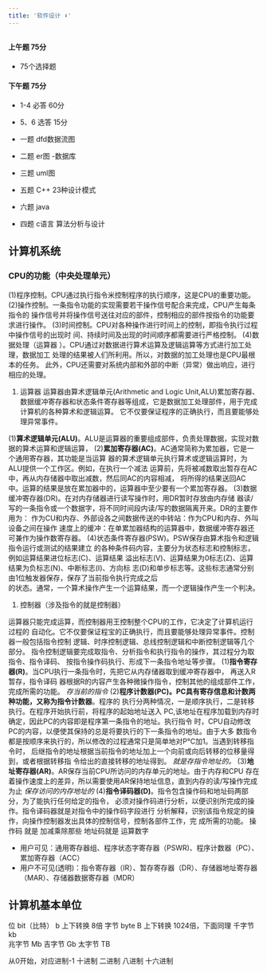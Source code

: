 ```yaml
---
title: '软件设计 ⬇️'
---
```


## 

#### 上午题 75分
  - 75个选择题
#### 下午题 75分
  - 1-4 必答 60分
  - 5、6 选答 15分

  - 一题 dfd数据流图
  - 二题 er图 -数据库
  - 三题 uml图
  - 五题 C++ 23种设计模式
  - 六题 java
  - 四题 c语言 算法分析与设计

## 计算机系统

### CPU的功能（中央处理单元）
(1)程序控制。CPU通过执行指令米控制程序的执行顺序，这是CPU的重要功能。
(2)操作控制。一条指令功能的实现需要若干操作信号配合来完成，CPU产生每条指令的
操作信号并将操作信号送往对应的部件，控制相应的部件按指令的功能要求进行操作。
(3)时间控制。CPU对各种操作进行时间上的控制，即指令执行过程中操作信号的出现时
间、持续时间及出现的时间顺序都需要进行严格控制。
(4)数据处理（运算器 ）。CPU通过对数据进行算术运算及逻辑运算等方式进行加工处理，数据加工
处理的结果被人们所利用。所以，对数据的加工处理也是CPU最根本的任务。
此外，CPU还需要对系统内部和外部的中断（异常）做出响应，进行相应的处理。

1. 运算器
运算器由算术逻辑单元(Arithmetic and Logic Unit,ALU)累加寄存器、
数据缓冲寄存器和状态条件寄存器等组成，它是数据加工处理部件，用于完成计算机的各种算术和逻辑运算。
它不仅要保证程序的正确执行，而且要能够处理异常事件。


(1)**算术逻辑单元(ALU)**。ALU是运算器的重要组成部件，负责处理数据，实现对数
据的算术运算和逻辑运算，
(2)**累加寄存器(AC)**。AC通常简称为累加器，它是一个通用寄存器，其功能是当运算
器的算术逻辑单元执行算术或逻辑运算时，为ALU提供一个工作区。例如，在执行一个减法
运算前，先将被减数取出暂存在AC中，再从内存储器中取出减数，然后同AC的内容相减，
将所得的结果送回AC中。运算的结果是放在累加器中的，运算器中至少要有一个累加寄存器。
(3)数据缓冲寄存器(DR)。在对内存储器进行读写操作时，用DR暂时存放由内存储
器读/写的一条指令或一个数据字，将不同时间段内读/写的数据隔离开来。DR的主要作用为：
作为CU和内存、外部设各之间数据传送的中转站：作为CPU和内存、外叫设备之间在操作
速度上的缓冲：在单累加器结构的运算器中，数据缓冲寄存器还可兼作为操作数寄存器。
(4)状态条件寄存器(PSW)。PSW保存由算术指令和逻辑指令运行或测试的结果建立
的各种条件码内容，主要分为状态标志和控制标志，例如运算结果进位标志(C)、运算结果
溢出标志(V)、运算结果为0标志(Z)、运算结果为负标志(N)、中断标志(I)、方向标
志(D)和单步标志等。这些标志通常分别由1位触发器保存，保存了当前指令执行完成之后  
的状态。通常，一个算术操作产生一个运算结果，而一个逻辑操作产生一个判决。

1. 控制器（涉及指令的就是控制器）
 
运算器只能完成运算，而控制器用王控制整个CPU的工作，它决定了计算机运行过程的
自动化。它不仅要保证程宝的正确执行，而且要能够处理异常事件。控制器一般包括指令控制
逻辑、时序控制逻辑、总线控制逻辑和中断控制逻辑等几个部分。
指令控制逻辑要完成取指令、分析指令和执行指令的操作，其过程分为取指令、指令译码、
按指令操作码执行、形成下一条指令地址等步骤。
(1)**指令寄存器(R)**。当CPU执行一条指令时，先把它从内存储器取到缓冲寄存器中，
再送入R暂存，指令译码 器根据R的内容产生各种微操作指令，控制其他的组成部件工作，
完成所需的功能。
*存当前的指令*
(2)**程序计数器(PC)。**PC具有寄存信息和计数两种功能，又称为**指令计数器**。程序的
执行分两种情况，一是顺序执行，二是转移执行。在程序开始执行前，将程序的起始地址送入
PC,该地址在程序加载到内存时确定，因此PC的内容即是程序第一条指令的地址。执行指令
时，CPU自动修改PC的内容，以便使其保持的总是将要执行的下一条指令的地址。由于大多
数指令都是按顺序来执行的，所以修改的过程通常只是简单地对P℃加1。当遇到转移指令时，
后继指令的地址根据当前指令的地址加上一个向前或向后转移的位移量得到，或者根据转移指
令给出的直接转移的地址得到。
*就是存指令地址的。*
(3)**地址寄存器(AR)**。AR保存当前CPU所访问的内存单元的地址。由于内存和CPU
存在着操作速度上的差异，所以需要使用AR保持地址信息，直到内存的读/写操作完成为止
*保存访问的内存地址的*
(4)**指令译码器(D)**。指令包含操作码和地址码两部分，为了能执行任何给定的指令，
必须对操作码进行分析，以便识别所完成的操作。指令译码器就是对指令中的操作码字段进行
分析解释，识别该指令规定的操作，向操作控制器发出具体的控制信号，控制各部件工作，完
成所需的功能。
操作码 就是 加减乘除那些
地址码就是 运算数字

- 用户可见：通用寄存器组、程序状态字寄存器（PSWR)、程序计数器（PC）、累加寄存器（ACC）
- 用户不可见(透明)：指令寄存器（IR）、暂存寄存器（DR）、存储器地址寄存器（MAR）、存储器数据寄存器（MDR）

## 计算机基本单位

位   bit（比特）  b
    上下转换  8倍
字节   byte    B
    上下转换  1024倍，下面同理
千字节 kb   
兆字节 Mb
吉字节 Gb
太字节 TB 


从0开始，对应进制-1
十进制
二进制
八进制
十六进制